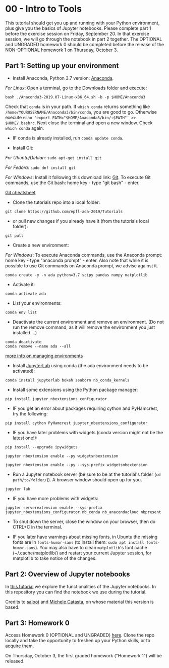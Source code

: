 # 00 - Intro to Tools

This tutorial should get you up and running with your Python environment, plus give you the basics of Jupyter notebooks. Please complete part 1 before the exercise session on Friday, September 20. In that exercise session, we will go through the notebook in part 2 together. The OPTIONAL and UNGRADED homework 0 should be completed before the release of the NON-OPTIONAL homework 1 on Thursday, October 3.

## Part 1: Setting up your environment

* Install Anaconda, Python 3.7 version: [Anaconda](https://www.anaconda.com/distribution/#download-section).

*For Linux*: Open a terminal, go to the Downloads folder and execute:

```
bash ./Anaconda3-2019.07-Linux-x86_64.sh -b -p $HOME/Anaconda3
```

Check that `conda` is in your path. If `which conda` returns something like `/home/YOURUSERNAME/Anaconda3/bin/conda`, you are good to go. Otherwise execute
`echo 'export PATH="$HOME/Anaconda3/bin/:$PATH"' >> $HOME/.bashrc`. Next close the terminal and open a new window. Check `which conda` again.

* IF conda is already installed, run `conda update conda`.

* Install Git:

*For Ubuntu/Debian*: `sudo apt-get install git`

*For Fedora*: `sudo dnf install git`

*For Windows*:
Install it following this download link: [Git](https://git-scm.com/downloads). To execute Git commands, use the Git bash: home key - type "git bash" - enter.

[Git cheatsheet](http://rogerdudler.github.io/git-guide/)

* Clone the tutorials repo into a local folder:

```
git clone https://github.com/epfl-ada-2019/Tutorials
```

* or pull new changes if you already have it (from the tutorials local folder):

```
git pull
```

* Create a new environment:

*For Windows*: 
To execute Anaconda commands, use the Anaconda prompt: home key - type "anaconda prompt" - enter.
Also note that while it is possible to use Git commands on Anaconda prompt, we advise against it.

```
conda create -y -n ada python=3.7 scipy pandas numpy matplotlib
```

* Activate it:
    
```
conda activate ada
```

* List your environments:
    
```
conda env list
```

* Deactivate the current environment and remove an environment. (Do not run the remove command, as it will remove the environment you just installed ...)
    
```
conda deactivate
conda remove --name ada --all
```

[more info on managing environments](https://conda.io/docs/user-guide/tasks/manage-environments.html)

* Install [JupyterLab](https://jupyterlab.readthedocs.io/en/stable/) using conda (the ada environment needs to be activated):
    
```
conda install jupyterlab bokeh seaborn nb_conda_kernels
```

* Install some extensions using the Python package manager:
    
```
pip install jupyter_nbextensions_configurator
```

* IF you get an error about packages requiring cython and PyHamcrest, try the following:
```
pip install cython PyHamcrest jupyter_nbextensions_configurator
```

* IF you have later problems with widgets (conda version might not be the latest one!):
    
```
pip install --upgrade ipywidgets
    
jupyter nbextension enable --py widgetsnbextension
    
jupyter nbextension enable --py --sys-prefix widgetsnbextension
```

* Run a Jupyter notebook server (be sure to be at the tutorial's folder (`cd path/to/folder/`)). A browser window should open up for you.

```
jupyter lab
```

* IF you have more problems with widgets:

```
jupyter serverextension enable --sys-prefix jupyter_nbextensions_configurator nb_conda nb_anacondacloud nbpresent
```

* To shut down the server, close the window on your browser, then do CTRL+C in the terminal.

* IF you later have warnings about missing fonts, in Ubuntu the missing fonts are in `fonts-humor-sans` (to install them: `sudo apt install fonts-humor-sans`). You may also have to clean `matplotlib`'s font cache (~/.cache/matplotlib/) and restart your current Jupyter session, for matplotlib to take notice of the changes.

## Part 2: Overview of Jupyter notebooks

In [this tutorial](Intro%20to%20Jupyter%20Notebooks.ipynb) we explore the functionalities of the Jupyter notebooks. In this repository you can find the notebook we use during the tutorial.

Credits to [saloot](https://github.com/saloot) and [Michele Catasta](https://github.com/pirroh), on whose material this version is based.

## Part 3: Homework 0

Access Homework 0 (OPTIONAL and UNGRADED) [here](https://github.com/epfl-ada-2019/Homework/tree/master/00%20-%20Optional%20Homework). Clone the repo locally and take the opportunity to freshen up your Python skills, or to acquire them.

On Thursday, October 3, the first graded homework ("Homework 1") will be released.
